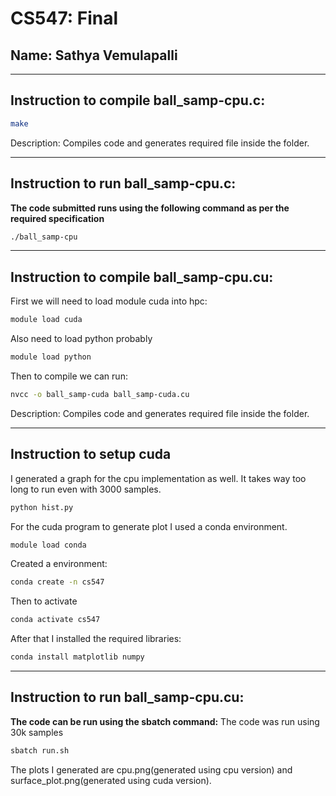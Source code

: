 # CS547: Final
## Name: Sathya Vemulapalli

-----------------------------------------------------------------------
## Instruction to compile ball_samp-cpu.c:

```bash
make
```

Description: Compiles code and generates required file inside the folder.

-----------------------------------------------------------------------
## Instruction to run  ball_samp-cpu.c:

**The code submitted runs using the following command as per the required specification**

```bash
./ball_samp-cpu
```


-----------------------------------------------------------------------
## Instruction to compile ball_samp-cpu.cu:

First we will need to load module cuda into hpc:

```bash
module load cuda
```

Also need to load python probably

```bash
module load python
```

Then to compile we can run:

```bash
nvcc -o ball_samp-cuda ball_samp-cuda.cu 
```

Description: Compiles code and generates required file inside the folder.


-----------------------------------------------------------------------
## Instruction to setup cuda

I generated a graph for the cpu implementation as well. It takes way too long to run even with 3000 samples.

```bash
python hist.py
```

For the cuda program to generate plot I used a conda environment.


```bash
module load conda 
```

Created a environment:

```bash
conda create -n cs547 
```

Then to activate 

```bash
conda activate cs547
```

After that I installed the required libraries:

```bash
conda install matplotlib numpy
```

-----------------------------------------------------------------------
## Instruction to run  ball_samp-cpu.cu:

**The code can be run using the sbatch command:**
The code was run using 30k samples

```bash
sbatch run.sh
```

The plots I generated are cpu.png(generated using cpu version) and  surface_plot.png(generated using cuda version).

